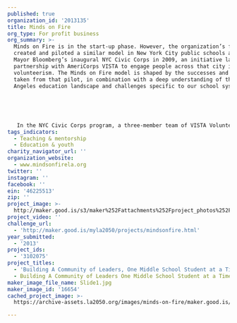 ```yaml
---
published: true
organization_id: '2013135'
title: Minds on Fire
org_type: For profit business
org_summary: >-
  Minds on Fire is in the start-up phase. However, the organization’s founder
  created and piloted a similar model in New York City public schools as part of
  Mayor Bloomberg’s inaugural NYC Civic Corps in 2009, an initiative launched in
  partnership with AmeriCorps VISTA to engage people across that city in
  volunteerism. The Minds on Fire model is shaped by the successes and learnings
  taken from that pilot, in combination with a deep understanding of the Los
  Angeles education landscape and challenges specific to our school system.
   
   
   
   
   
   In the NYC Civic Corps program, a three-member team of VISTA Volunteers engaged 197 student- and teacher-leaders and 4,721 students across 58 schools in the development and implementation of service and service learning opportunities.
tags_indicators:
  - Teaching & mentorship
  - Education & youth
charity_navigator_url: ''
organization_website:
  - www.mindsonfirela.org
twitter: ''
instagram: ''
facebook: ''
ein: '46225513'
zip: ''
project_image: >-
  http://maker.good.is/s3/maker%252Fattachments%252Fproject_photos%252Fimages%252F16654%252Fdisplay%252FSlide1.jpg=c570x385
project_video: ''
challenge_url:
  - 'http://maker.good.is/myla2050/projects/mindsonfire.html'
year_submitted:
  - '2013'
project_ids:
  - '3102075'
project_titles:
  - 'Building A Community of Leaders, One Middle School Student at a Time'
  - Building A Community of Leaders One Middle School Student at a Time
maker_image_file_name: Slide1.jpg
maker_image_id: '16654'
cached_project_image: >-
  https://archive-assets.la2050.org/images/minds-on-fire/maker.good.is/s3/maker%252Fattachments%252Fproject_photos%252Fimages%252F16654%252Fdisplay%252FSlide1.jpg=c570x385.jpg

---
```

